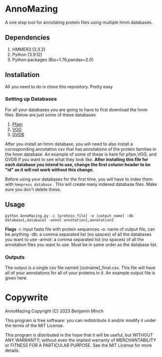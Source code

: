 # AnnoMazing
A one stop tool for annotating protein files using multiple hmm databases.

## Dependencies
1. HMMER3 (3.3.2)
2. Python (3.9.12)
3. Python packages (Bio=1.76,pandas=2.0)

## Installation
All you need to do is clone this repository. Pretty easy

### Setting up Databases
For all your databases you are going to have to first download the hmm files. Below are just some of these databases
1. [Pfam](https://www.ebi.ac.uk/interpro/download/Pfam/)
2. [VOG](https://vogdb.org/download)
3. [GVDB](https://faylward.github.io/GVDB/)

After you install an hmm database, you will need to also install a corresponding annotation csv that has annotations of the protein families in the hmm database. An example of some of these is here for pfam,VOG, and GVDB if you want to see what they look like. **After installing this file for each database you intend to use, change the first column header to be "id" as it will not work without this change.**

Before using your databases for the first time, you will have to index them with `hmmpress database` . This will create many indexed database files. Make sure you don't delete these.

## Usage

`python AnnoMazing.py -i [protein_file] -o [output_name] -db database1,database2 -annot annotation1,annotation2`

**Flags**
-i: input fasta file with protein sequences
-o: name of output file, can be anything
-db: a comma separated list (no spaces) of all the databases you want to use
-annot: a comma separated list (no spaces) of all the annotation files you want to use. Must be in same order as the database list.

### Outputs
The output is a single csv file named [outname]_final.csv. This file will have all of your annotations for all of your proteins in it. An example output file is given here. 

# Copywrite
AnnoMazing Copyright (C) 2023 Benjamin Minch

This program is free software: you can redistribute it and/or modify it under the terms of the MIT License.

This program is distributed in the hope that it will be useful, but WITHOUT ANY WARRANTY; without even the implied warranty of MERCHANTABILITY or FITNESS FOR A PARTICULAR PURPOSE. See the MIT License for more details.
